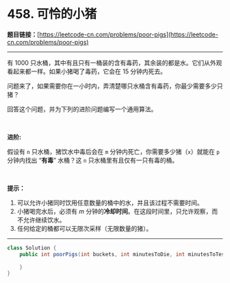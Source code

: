 # 458. 可怜的小猪

**题目链接：**[https://leetcode-cn.com/problems/poor-pigs](https://leetcode-cn.com/problems/poor-pigs)

---

<div class="content__1Y2H">
 <div class="notranslate">
  <p>有 1000 只水桶，其中有且只有一桶装的含有毒药，其余装的都是水。它们从外观看起来都一样。如果小猪喝了毒药，它会在 15 分钟内死去。</p> 
  <p>问题来了，如果需要你在一小时内，弄清楚哪只水桶含有毒药，你最少需要多少只猪？</p> 
  <p>回答这个问题，并为下列的进阶问题编写一个通用算法。</p> 
  <p>&nbsp;</p> 
  <p><strong>进阶: </strong></p> 
  <p>假设有 <code>n</code> 只水桶，猪饮水中毒后会在 <code>m</code> 分钟内死亡，你需要多少猪（<code>x</code>）就能在 <code>p</code> 分钟内找出 “<strong>有毒</strong>” 水桶？这&nbsp;<code>n</code> 只水桶里有且仅有一只有毒的桶。</p> 
  <p>&nbsp;</p> 
  <p><strong>提示：</strong></p> 
  <ol> 
   <li>可以允许小猪同时饮用任意数量的桶中的水，并且该过程不需要时间。</li> 
   <li>小猪喝完水后，必须有 <em>m</em> 分钟的<strong>冷却时间</strong>。在这段时间里，只允许观察，而不允许继续饮水。</li> 
   <li>任何给定的桶都可以无限次采样（无限数量的猪）。</li> 
  </ol> 
 </div>
</div>

---

```java
class Solution {
    public int poorPigs(int buckets, int minutesToDie, int minutesToTest) {
        
    }
}
```